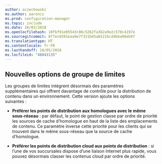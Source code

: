 ```yaml
---
author: aczechowski
ms.author: aaroncz
ms.prod: configuration-manager
ms.topic: include
ms.date: 10/03/2018
ms.openlocfilehash: 10fbf91e05543c86c5262fa3b2a9e2c578c4197e
ms.sourcegitcommit: 6f7ec6591eaa9e7f321b45a8521bcd4bba90eb97
ms.translationtype: HT
ms.contentlocale: fr-FR
ms.lasthandoff: 10/05/2018
ms.locfileid: "48843135"
---
```

## <a name="bkmk_bgoptions"></a> Nouvelles options de groupe de limites
<!--1358749-->

Les groupes de limites intègrent désormais des paramètres supplémentaires qui offrent davantage de contrôle pour la distribution de contenu dans un environnement. Cette version ajoute les options suivantes :

- **Préférer les points de distribution aux homologues avec le même sous-réseau** : par défaut, le point de gestion classe par ordre de priorité les sources de cache d’homologue en haut de la liste des emplacements de contenu. Ce paramètre inverse cette priorité pour les clients qui se trouvent dans le même sous-réseau que la source de cache d’homologue.  

- **Préférer les points de distribution cloud aux points de distribution** : si l’une de vos succursales dispose d’une liaison Internet plus rapide, vous pouvez désormais classer les contenus cloud par ordre de priorité.  


